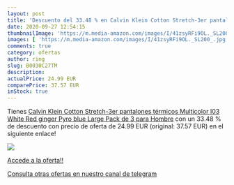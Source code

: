 ```yaml
---
layout: post
title: 'Descuento del 33.48 % en Calvin Klein Cotton Stretch-3er pantalon'
date: 2020-09-27 12:54:15
thumbnailImage: 'https://m.media-amazon.com/images/I/41zsyRFi9OL._SL200_.jpg'
images: [ 'https://m.media-amazon.com/images/I/41zsyRFi9OL._SL200_.jpg' ]
comments: true
category: ofertas
author: ring
slug: B0030C27TM
description:
actualPrice: 24.99 EUR
comparePrice: 37.57 EUR
inStock: true
---
```


Tienes [Calvin Klein Cotton Stretch-3er pantalones térmicos  Multicolor  I03 White  Red ginger  Pyro blue   Large  Pack de 3  para Hombre](https://www.amazon.com/dp/B0030C27TM/?tag=redken08-20) con un 33.48 % de descuento con precio de oferta de 24.99 EUR (original: 37.57 EUR) en el siguiente enlace!

[![](https://m.media-amazon.com/images/I/41zsyRFi9OL._SL200_.jpg)](https://www.amazon.com/dp/B0030C27TM/?tag=redken08-20)

[Accede a la oferta!!](https://www.amazon.com/dp/B0030C27TM/?tag=redken08-20)

[Consulta otras ofertas en nuestro canal de telegram](https://t.me/s/ofertas25)
